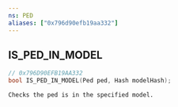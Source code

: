 ```yaml
---
ns: PED
aliases: ["0x796d90efb19aa332"]
---
```

## IS_PED_IN_MODEL

```c
// 0x796D90EFB19AA332
bool IS_PED_IN_MODEL(Ped ped, Hash modelHash);
```

```
Checks the ped is in the specified model.
```
